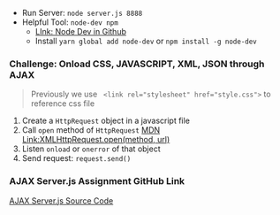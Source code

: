 - Run Server: ```node server.js 8888```
- Helpful Tool: ```node-dev npm```
  -  [LInk: Node Dev in Github](https://github.com/fgnass/node-dev#readme)
  -  Install ```yarn global add node-dev```  or ```npm install -g node-dev```


### Challenge: Onload CSS, JAVASCRIPT, XML, JSON through AJAX
> Previously we use ```  <link rel="stylesheet" href="style.css"> ``` to reference css file
1. Create a ```HttpRequest``` object in a javascript file
2. Call ```open```  method of ```HttpRequest``` [MDN Link:XMLHttpRequest.open(method, url)](https://developer.mozilla.org/en-US/docs/Web/API/XMLHttpRequest/open)
3. Listen ```onload``` or ```onerror``` of that object
4.  Send request: ```request.send()```


### AJAX Server.js Assignment GitHub Link
[AJAX Server.js Source Code](https://github.com/Yueran-Yu/JRG-Course/tree/master/Server_AJAX)